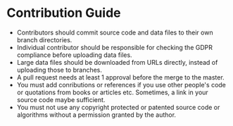 # Contribution Guide
- Contributors should commit source code and data files to their own branch directories.
- Individual contributor should be responsible for checking the GDPR compliance before uploading data files.
- Large data files should be downloaded from URLs directly, instead of uploading those to branches.
- A pull request needs at least 1 approval before the merge to the master.
- You must add conributions or references if you use other people's code or quotations from books or articles etc. 
Sometimes, a link in your source code maybe sufficient.
- You must not use any copyright protected or patented source code or algorithms without a permission granted by the author.

